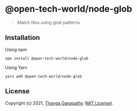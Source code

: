 # @open-tech-world/node-glob

> Match files using glob patterns.

## Installation

Using npm

```shell
npm install @open-tech-world/node-glob
```

Using Yarn

```shell
yarn add @open-tech-world/node-glob
```

## License

Copyright (c) 2021, [Thanga Ganapathy](https://thanga-ganapathy.github.io) ([MIT License](./LICENSE)).
